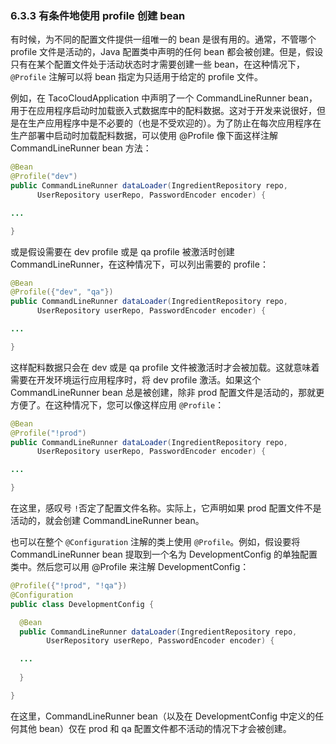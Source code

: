 ### 6.3.3 有条件地使用 profile 创建 bean

有时候，为不同的配置文件提供一组唯一的 bean 是很有用的。通常，不管哪个 profile 文件是活动的，Java 配置类中声明的任何 bean 都会被创建。但是，假设只有在某个配置文件处于活动状态时才需要创建一些 bean，在这种情况下，`@Profile` 注解可以将 bean 指定为只适用于给定的 profile 文件。

例如，在 TacoCloudApplication 中声明了一个 CommandLineRunner bean，用于在应用程序启动时加载嵌入式数据库中的配料数据。这对于开发来说很好，但是在生产应用程序中是不必要的（也是不受欢迎的）。为了防止在每次应用程序在生产部署中启动时加载配料数据，可以使用 @Profile 像下面这样注解 CommandLineRunner bean 方法：

```java
@Bean
@Profile("dev")
public CommandLineRunner dataLoader(IngredientRepository repo,
      UserRepository userRepo, PasswordEncoder encoder) {

...

}
```

或是假设需要在 dev profile 或是 qa profile 被激活时创建 CommandLineRunner，在这种情况下，可以列出需要的 profile：

```java
@Bean
@Profile({"dev", "qa"})
public CommandLineRunner dataLoader(IngredientRepository repo,
      UserRepository userRepo, PasswordEncoder encoder) {

...

}
```

这样配料数据只会在 dev 或是 qa profile 文件被激活时才会被加载。这就意味着需要在开发环境运行应用程序时，将 dev profile 激活。如果这个 CommandLineRunner bean 总是被创建，除非 prod 配置文件是活动的，那就更方便了。在这种情况下，您可以像这样应用 `@Profile`：

```java
@Bean
@Profile("!prod")
public CommandLineRunner dataLoader(IngredientRepository repo,
      UserRepository userRepo, PasswordEncoder encoder) {

...

}
```

在这里，感叹号 `!`否定了配置文件名称。实际上，它声明如果 prod 配置文件不是活动的，就会创建 CommandLineRunner bean。

也可以在整个 `@Configuration` 注解的类上使用 `@Profile`。例如，假设要将 CommandLineRunner bean 提取到一个名为 DevelopmentConfig 的单独配置类中。然后您可以用 @Profile 来注解 DevelopmentConfig：

```java
@Profile({"!prod", "!qa"})
@Configuration
public class DevelopmentConfig {

  @Bean
  public CommandLineRunner dataLoader(IngredientRepository repo,
        UserRepository userRepo, PasswordEncoder encoder) {

  ...
  
  }

}
```

在这里，CommandLineRunner bean（以及在 DevelopmentConfig 中定义的任何其他 bean）仅在 prod 和 qa 配置文件都不活动的情况下才会被创建。


